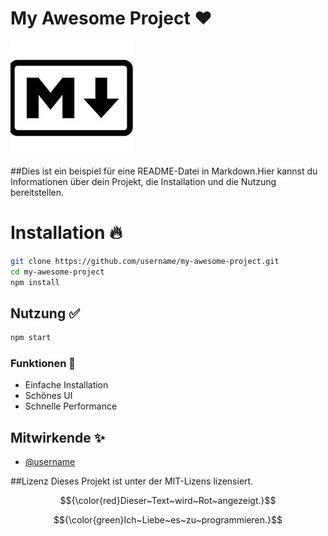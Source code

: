 # My Awesome Project ❤️ 

![alt text](mdlogo.jpeg)

##Dies ist ein beispiel für eine README-Datei in Markdown.Hier kannst du Informationen über dein Projekt, die Installation und die Nutzung bereitstellen.

# Installation   🔥

```sh
git clone https://github.com/username/my-awesome-project.git
cd my-awesome-project
npm install
```
## Nutzung ✅

```sh
npm start
```

### Funktionen 🎉
- Einfache Installation
- Schönes UI
- Schnelle Performance

## Mitwirkende ✨
- [@username](https:/github.com/username)

##Lizenz
Dieses Projekt ist unter der MIT-Lizens lizensiert.

$${\color{red}Dieser~Text~wird~Rot~angezeigt.}$$

$${\color{green}Ich~Liebe~es~zu~programmieren.}$$